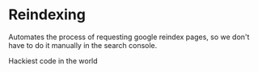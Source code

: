 # Reindexing

Automates the process of requesting google reindex pages, so we don't have to do it manually in the search console.

Hackiest code in the world